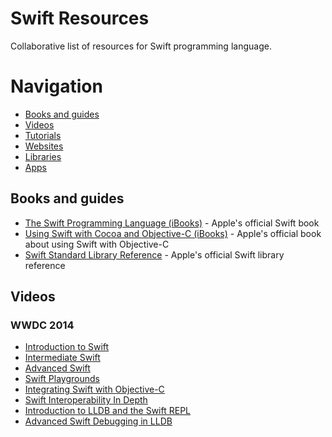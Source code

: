 Swift Resources
===============

Collaborative list of resources for Swift programming language.

# Navigation

- [Books and guides](#books-and-guides)
- [Videos](#guides)
- [Tutorials](#playgrounds)
- [Websites](#demo)
- [Libraries](#libraries)
- [Apps](#libs)

## Books and guides

* [The Swift Programming Language (iBooks)](https://itunes.apple.com/us/book/the-swift-programming-language/id881256329?mt=11&ls=1) - Apple's official Swift book
* [Using Swift with Cocoa and Objective-C (iBooks)](https://itunes.apple.com/us/book/using-swift-cocoa-objective/id888894773?mt=11&ls=1) - Apple's official book about using Swift with Objective-C
* [Swift Standard Library Reference](https://developer.apple.com/library/prerelease/ios/documentation/General/Reference/SwiftStandardLibraryReference/) - Apple's official Swift library reference

## Videos

### WWDC 2014

* [Introduction to Swift](https://developer.apple.com/videos/wwdc/2014/?id=402)
* [Intermediate Swift](https://developer.apple.com/videos/wwdc/2014/?id=403)
* [Advanced Swift](https://developer.apple.com/videos/wwdc/2014/?id=404)
* [Swift Playgrounds](https://developer.apple.com/videos/wwdc/2014/?id=408)
* [Integrating Swift with Objective-C](https://developer.apple.com/videos/wwdc/2014/?id=406)
* [Swift Interoperability In Depth](https://developer.apple.com/videos/wwdc/2014/?id=407)
* [Introduction to LLDB and the Swift REPL](https://developer.apple.com/videos/wwdc/2014/?id=409)
* [Advanced Swift Debugging in LLDB](https://developer.apple.com/videos/wwdc/2014/?id=410)
